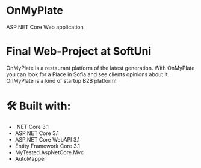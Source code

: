 # OnMyPlate
ASP.NET Core Web application
# Final Web-Project at SoftUni
OnMyPlate is a restaurant platform of the latest generation. With OnMyPlate you can look for a Place in Sofia and see clients opinions about it.
OnMyPlate is a kind of startup B2B platform!

# 🛠 Built with: #
* .NET Core 3.1
* ASP.NET Core 3.1
* ASP.NET Core WebAPI 3.1
* Entity Framework Core 3.1
* MyTested.AspNetCore.Mvc
* AutoMapper


